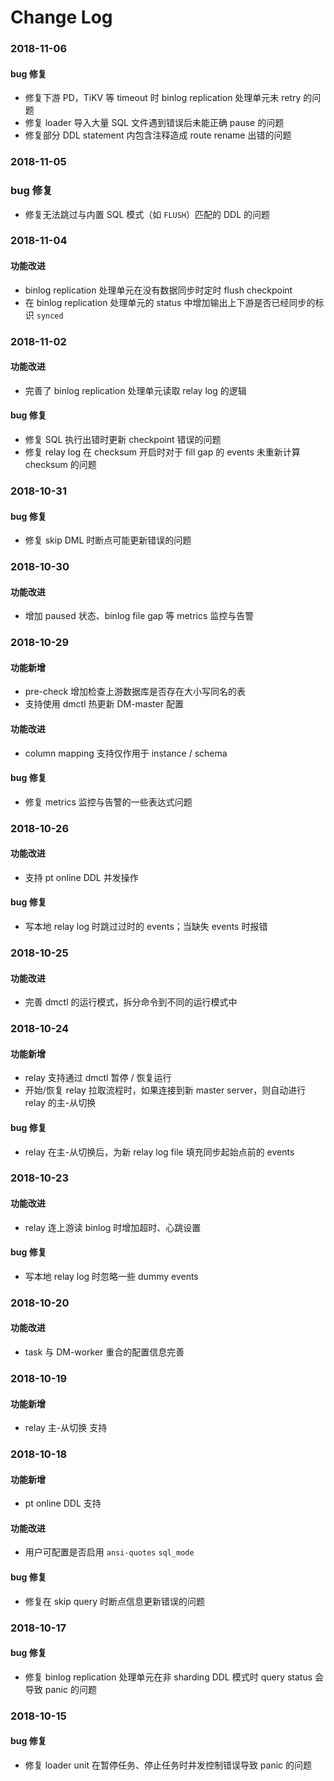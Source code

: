 Change Log
===

### 2018-11-06

#### bug 修复

- 修复下游 PD，TiKV 等 timeout 时 binlog replication 处理单元未 retry 的问题
- 修复 loader 导入大量 SQL 文件遇到错误后未能正确 pause 的问题
- 修复部分 DDL statement 内包含注释造成 route rename 出错的问题

### 2018-11-05

### bug 修复

- 修复无法跳过与内置 SQL 模式（如 `FLUSH`）匹配的 DDL 的问题

### 2018-11-04

#### 功能改进

- binlog replication 处理单元在没有数据同步时定时 flush checkpoint
- 在 binlog replication 处理单元的 status 中增加输出上下游是否已经同步的标识 `synced`

### 2018-11-02

#### 功能改进

- 完善了 binlog replication 处理单元读取 relay log 的逻辑

#### bug 修复

- 修复 SQL 执行出错时更新 checkpoint 错误的问题
- 修复 relay log 在 checksum 开启时对于 fill gap 的 events 未重新计算 checksum 的问题

### 2018-10-31

#### bug 修复

- 修复 skip DML 时断点可能更新错误的问题

### 2018-10-30

#### 功能改进

- 增加 paused 状态、binlog file gap 等 metrics 监控与告警

### 2018-10-29

#### 功能新增

- pre-check 增加检查上游数据库是否存在大小写同名的表
- 支持使用 dmctl 热更新 DM-master 配置

#### 功能改进

- column mapping 支持仅作用于 instance / schema

#### bug 修复

- 修复 metrics 监控与告警的一些表达式问题

### 2018-10-26

#### 功能改进

- 支持 pt online DDL 并发操作

#### bug 修复

- 写本地 relay log 时跳过过时的 events；当缺失 events 时报错

### 2018-10-25

#### 功能改进

- 完善 dmctl 的运行模式，拆分命令到不同的运行模式中

### 2018-10-24

#### 功能新增

- relay 支持通过 dmctl 暂停 / 恢复运行
- 开始/恢复 relay 拉取流程时，如果连接到新 master server，则自动进行 relay 的主-从切换

#### bug 修复

- relay 在主-从切换后，为新 relay log file 填充同步起始点前的 events

### 2018-10-23

#### 功能改进
- relay 连上游读 binlog 时增加超时、心跳设置

#### bug 修复

- 写本地 relay log 时忽略一些 dummy events

### 2018-10-20

#### 功能改进

- task 与 DM-worker 重合的配置信息完善

### 2018-10-19

#### 功能新增

- relay 主-从切换 支持

### 2018-10-18

#### 功能新增

- pt online DDL 支持

#### 功能改进

- 用户可配置是否启用 `ansi-quotes` `sql_mode`

#### bug 修复

- 修复在 skip query 时断点信息更新错误的问题

### 2018-10-17

#### bug 修复

- 修复 binlog replication 处理单元在非 sharding DDL 模式时 query status 会导致 panic 的问题

### 2018-10-15

#### bug 修复

- 修复 loader unit 在暂停任务、停止任务时并发控制错误导致 panic 的问题
